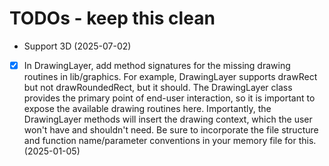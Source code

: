 # TODOs - keep this clean

- Support 3D (2025-07-02)
- [x] In DrawingLayer, add method signatures for the missing drawing routines in lib/graphics. For example, DrawingLayer supports drawRect but not drawRoundedRect, but it should. The DrawingLayer class provides the primary point of end-user interaction, so it is important to expose the available drawing routines here. Importantly, the DrawingLayer methods will insert the drawing context, which the user won't have and shouldn't need. Be sure to incorporate the file structure and function name/parameter conventions in your memory file for this. (2025-01-05)
